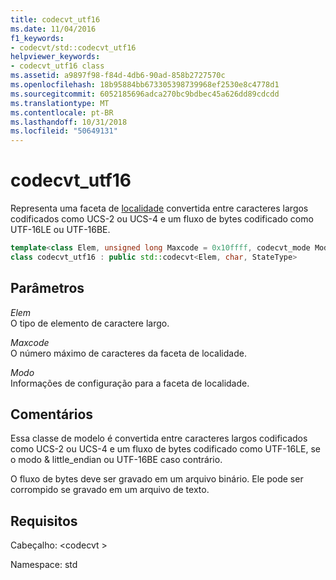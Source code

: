 ```yaml
---
title: codecvt_utf16
ms.date: 11/04/2016
f1_keywords:
- codecvt/std::codecvt_utf16
helpviewer_keywords:
- codecvt_utf16 class
ms.assetid: a9897f98-f84d-4db6-90ad-858b2727570c
ms.openlocfilehash: 18b95884bb673305398739968ef2530e8c4778d1
ms.sourcegitcommit: 6052185696adca270bc9bdbec45a626dd89cdcdd
ms.translationtype: MT
ms.contentlocale: pt-BR
ms.lasthandoff: 10/31/2018
ms.locfileid: "50649131"
---
```

# <a name="codecvtutf16"></a>codecvt_utf16

Representa uma faceta de [localidade](../standard-library/locale-class.md) convertida entre caracteres largos codificados como UCS-2 ou UCS-4 e um fluxo de bytes codificado como UTF-16LE ou UTF-16BE.

```cpp
template<class Elem, unsigned long Maxcode = 0x10ffff, codecvt_mode Mode = (codecvt_mode)0>
class codecvt_utf16 : public std::codecvt<Elem, char, StateType>
```

## <a name="parameters"></a>Parâmetros

*Elem*<br/>
O tipo de elemento de caractere largo.

*Maxcode*<br/>
O número máximo de caracteres da faceta de localidade.

*Modo*<br/>
Informações de configuração para a faceta de localidade.

## <a name="remarks"></a>Comentários

Essa classe de modelo é convertida entre caracteres largos codificados como UCS-2 ou UCS-4 e um fluxo de bytes codificado como UTF-16LE, se o modo & little_endian ou UTF-16BE caso contrário.

O fluxo de bytes deve ser gravado em um arquivo binário. Ele pode ser corrompido se gravado em um arquivo de texto.

## <a name="requirements"></a>Requisitos

Cabeçalho: \<codecvt >

Namespace: std
